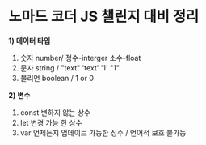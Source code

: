 # 노마드 코더 JS 챌린지 대비 정리

**1) 데이터 타입**

1. 숫자 number/ 정수-interger 소수-float
2. 문자 string / "text" 'text' '1' "1"
3. 불리언 boolean / 1 or 0


**2) 변수**

1. const 변하지 않는 상수
2. let 변경 가능 한 상수
3. var 언제든지 업데이트 가능한 싱수 / 언어적 보호 불가능

